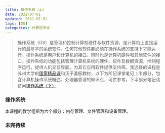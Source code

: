 ```yaml
---
title: 操作系统（上）
date: 2021-07-01
updated: 2021-07-01
tags: [OS]
categories: 计算机专业
---
```


>  操作系统（OS）是管理和控制计算机硬件与软件资源，是计算机上直接运行的最基本的系统软件，任何其他软件都必须在操作系统的支持下才能运行。操作系统是用户和计算机的接口，同时也是计算机硬件和其他软件的接口。操作系统的功能包括管理计算机系统的硬件、软件及数据资源，控制程序运行，提供人机交互界面，为其它应用软件提供支持等。我选择的课程是苏州大学的[国家精品课](https://www.icourse163.org/course/SUDA-1001752241)和汤子瀛版教材，以下为所记课堂笔记上半部分，包含计算机操作系统概述、处理器管理的知识点，可供参考。下半部分笔记请访问[操作系统（下）](/操作系统-下)

<!--more-->

###  操作系统



本课程的教学组织为六个部分：内存管理、文件管理和设备管理。
### 未完待续

